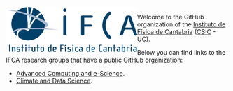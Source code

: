 <img width="300" align="left" src="https://raw.githubusercontent.com/IFCA-all/.github/main/profile/logo.png" alt="IFCA logo" />

Welcome to the GitHub organization of the
[Instituto de Física de Cantabria](https://ifca.unican.es)
([CSIC](https://www.csic.es) -
[UC](https://web.unican.es)).

Below you can find links to the IFCA research groups that have a public GitHub
organization:

* [Advanced Computing and e-Science](https://github.com/IFCA-Advanced-Computing/).
* [Climate and Data Science](https://github.com/SantanderMetGroup/).
